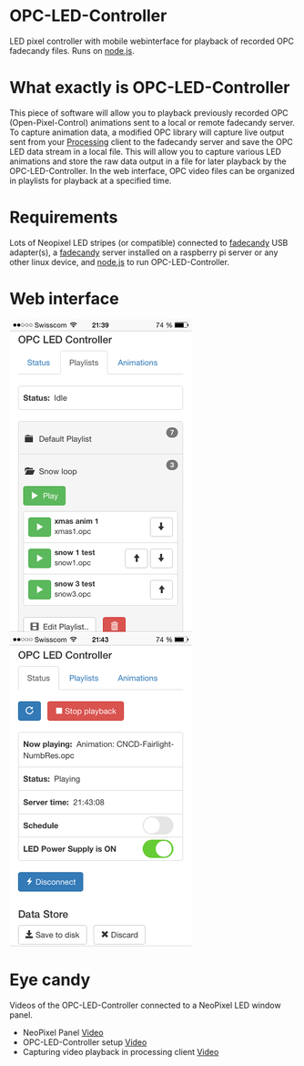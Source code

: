 # OPC-LED-Controller
LED pixel controller with mobile webinterface for playback of recorded OPC fadecandy files. Runs on [node.js].

# What exactly is OPC-LED-Controller
This piece of software will allow you to playback previously recorded OPC (Open-Pixel-Control) animations sent to a local or remote fadecandy server. To capture animation data, a modified OPC library will capture live output sent from your [Processing] client to the fadecandy server and save the OPC LED data stream in a local file. This will allow you to capture various LED animations and store the raw data output in a file for later playback by the OPC-LED-Controller.
In the web interface, OPC video files can be organized in playlists for playback at a specified time.

# Requirements
Lots of Neopixel LED stripes (or compatible) connected to [fadecandy] USB adapter(s), a [fadecandy] server installed on a raspberry pi server or any other linux device, and [node.js] to run OPC-LED-Controller.

# Web interface

![webinterface](/doc/screenshot_webinterface_01.png?raw=true "Screenshot 1")
![webinterface](/doc/screenshot_webinterface_02.png?raw=true "Screenshot 2")

# Eye candy
Videos of the OPC-LED-Controller connected to a NeoPixel LED window panel.

* NeoPixel Panel [Video](https://www.youtube.com/watch?v=yShuQpUOM44)
* OPC-LED-Controller setup [Video](https://www.youtube.com/watch?v=C-R0qOiEBWI) 
* Capturing video playback in processing client [Video](https://www.youtube.com/watch?v=MzDn-qfUKUI)



[node.js]:http://nodejs.org
[fadecandy]:https://github.com/scanlime/fadecandy/
[Processing]:https://processing.org
